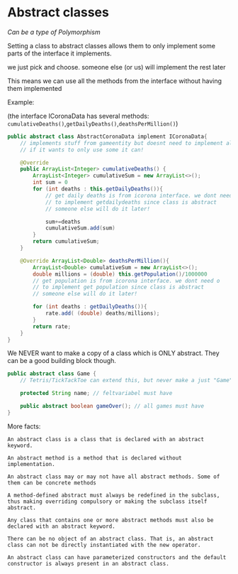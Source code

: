 # Abstract classes

*Can be a type of Polymorphism*

Setting a class to abstract classes allows them to only implement some parts of the interface it implements.

we just pick and choose. someone else (or us) will implement the rest later

This means we can use all the methods from the interface without having them implemented

Example:

(the interface ICoronaData has several methods: `cumulativeDeaths()`,`getDailyDeaths()`,`deathsPerMillion()`)

```java
public abstract class AbstractCoronaData implement ICoronaData{
    // implements stuff from gameentity but doesnt need to implement all
    // if it wants to only use some it can! 

    @Override
    public ArrayList<Integer> cumulativeDeaths() {
        ArrayList<Integer> cumulativeSum = new ArrayList<>(); 
        int sum = 0
        for (int deaths : this.getDailyDeaths()){ 
            // get daily deaths is from icorona interface. we dont need o
            // to implement getdailydeaths since class is abstract
            // someone else will do it later!

            sum+=deaths
            cumulativeSum.add(sum)
        }
        return cumulativeSum;
    }

    @Override ArrayList<Double> deathsPerMillion(){
        ArrayList<Double> cumulativeSum = new ArrayList<>(); 
        double millions = (double) this.getPopulation()/1000000
        // get population is from icorona interface. we dont need o
        // to implement get population since class is abstract
        // someone else will do it later!

        for (int deaths : getDailyDeaths()){ 
            rate.add( (double) deaths/millions);
        }
        return rate;
    }
}
```

We NEVER want to make a copy of a class which is ONLY abstract.
They can be a good building block though.

```java
public abstract class Game {
    // Tetris/TickTackToe can extend this, but never make a just "Game"

    protected String name; // feltvariabel must have

    public abstract boolean gameOver(); // all games must have
}
```

More facts:

```
An abstract class is a class that is declared with an abstract keyword.

An abstract method is a method that is declared without implementation.

An abstract class may or may not have all abstract methods. Some of them can be concrete methods

A method-defined abstract must always be redefined in the subclass, thus making overriding compulsory or making the subclass itself abstract.

Any class that contains one or more abstract methods must also be declared with an abstract keyword.

There can be no object of an abstract class. That is, an abstract class can not be directly instantiated with the new operator.

An abstract class can have parameterized constructors and the default constructor is always present in an abstract class.
```
